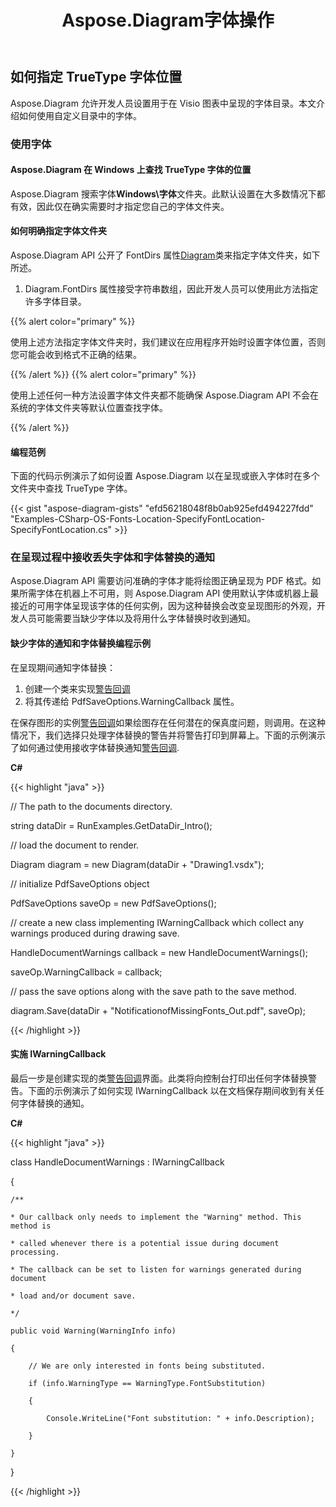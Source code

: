 ﻿---
title: Aspose.Diagram字体操作
type: docs
weight: 180
url: /zh/net/aspose-diagram-font-operations/
description: 本页介绍如何使用 Aspose.Diagram 库操作字体。
---
## **如何指定 TrueType 字体位置**
Aspose.Diagram 允许开发人员设置用于在 Visio 图表中呈现的字体目录。本文介绍如何使用自定义目录中的字体。
### **使用字体**
#### **Aspose.Diagram 在 Windows 上查找 TrueType 字体的位置**
Aspose.Diagram 搜索字体**Windows\字体**文件夹。此默认设置在大多数情况下都有效，因此仅在确实需要时才指定您自己的字体文件夹。
#### **如何明确指定字体文件夹**
Aspose.Diagram API 公开了 FontDirs 属性[Diagram](https://reference.aspose.com/diagram/java/com.aspose.diagram/diagram)类来指定字体文件夹，如下所述。

1. Diagram.FontDirs 属性接受字符串数组，因此开发人员可以使用此方法指定许多字体目录。

{{% alert color="primary" %}} 

使用上述方法指定字体文件夹时，我们建议在应用程序开始时设置字体位置，否则您可能会收到格式不正确的结果。

{{% /alert %}} {{% alert color="primary" %}} 

使用上述任何一种方法设置字体文件夹都不能确保 Aspose.Diagram API 不会在系统的字体文件夹等默认位置查找字体。

{{% /alert %}} 
#### **编程范例**
下面的代码示例演示了如何设置 Aspose.Diagram 以在呈现或嵌入字体时在多个文件夹中查找 TrueType 字体。

{{< gist "aspose-diagram-gists" "efd56218048f8b0ab925efd494227fdd" "Examples-CSharp-OS-Fonts-Location-SpecifyFontLocation-SpecifyFontLocation.cs" >}}
### **在呈现过程中接收丢失字体和字体替换的通知**
Aspose.Diagram API 需要访问准确的字体才能将绘图正确呈现为 PDF 格式。如果所需字体在机器上不可用，则 Aspose.Diagram API 使用默认字体或机器上最接近的可用字体呈现该字体的任何实例，因为这种替换会改变呈现图形的外观，开发人员可能需要当缺少字体以及将用什么字体替换时收到通知。
#### **缺少字体的通知和字体替换编程示例**
在呈现期间通知字体替换：

1. 创建一个类来实现[警告回调](https://reference.aspose.com/diagram/net/aspose.diagram/IWarningCallback)
1. 将其传递给 PdfSaveOptions.WarningCallback 属性。

在保存图形的实例[警告回调](https://reference.aspose.com/diagram/net/aspose.diagram/IWarningCallback)如果绘图存在任何潜在的保真度问题，则调用。在这种情况下，我们选择只处理字体替换的警告并将警告打印到屏幕上。下面的示例演示了如何通过使用接收字体替换通知[警告回调](https://reference.aspose.com/diagram/net/aspose.diagram/IWarningCallback).

**C#**

{{< highlight "java" >}}

 // The path to the documents directory.

string dataDir = RunExamples.GetDataDir_Intro();

// load the document to render.

Diagram diagram = new Diagram(dataDir + "Drawing1.vsdx");

// initialize PdfSaveOptions object

PdfSaveOptions saveOp = new PdfSaveOptions();

// create a new class implementing IWarningCallback which collect any warnings produced during drawing save.

HandleDocumentWarnings callback = new HandleDocumentWarnings();

saveOp.WarningCallback = callback;

// pass the save options along with the save path to the save method.

diagram.Save(dataDir + "NotificationofMissingFonts_Out.pdf", saveOp);

{{< /highlight >}}
#### **实施 IWarningCallback**
最后一步是创建实现的类[警告回调](https://reference.aspose.com/diagram/net/aspose.diagram/IWarningCallback)界面。此类将向控制台打印出任何字体替换警告。下面的示例演示了如何实现 IWarningCallback 以在文档保存期间收到有关任何字体替换的通知。

**C#**

{{< highlight "java" >}}

 class HandleDocumentWarnings : IWarningCallback

{

    /**

    * Our callback only needs to implement the "Warning" method. This method is

    * called whenever there is a potential issue during document processing.

    * The callback can be set to listen for warnings generated during document

    * load and/or document save.

    */

    public void Warning(WarningInfo info)

    {

        // We are only interested in fonts being substituted.

        if (info.WarningType == WarningType.FontSubstitution)

        {

            Console.WriteLine("Font substitution: " + info.Description);

        }

    }

}

{{< /highlight >}}
